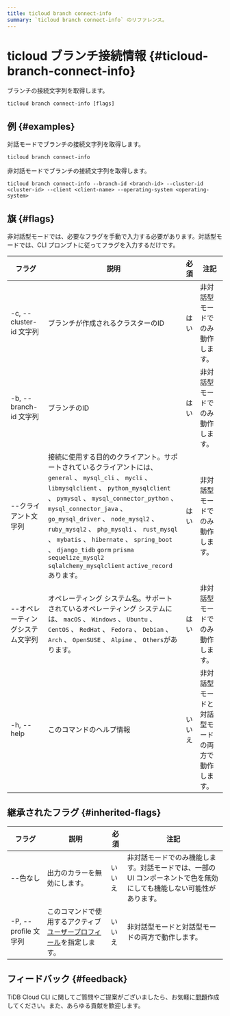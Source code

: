 ```yaml
---
title: ticloud branch connect-info
summary: `ticloud branch connect-info` のリファレンス。
---
```


# ticloud ブランチ接続情報 {#ticloud-branch-connect-info}

ブランチの接続文字列を取得します。

```shell
ticloud branch connect-info [flags]
```

## 例 {#examples}

対話モードでブランチの接続文字列を取得します。

```shell
ticloud branch connect-info
```

非対話モードでブランチの接続文字列を取得します。

```shell
ticloud branch connect-info --branch-id <branch-id> --cluster-id <cluster-id> --client <client-name> --operating-system <operating-system>
```

## 旗 {#flags}

非対話型モードでは、必要なフラグを手動で入力する必要があります。対話型モードでは、CLI プロンプトに従ってフラグを入力するだけです。

| フラグ                  | 説明                                                                                                                                                                                                                                                                                                                                                                                                           | 必須  | 注記                       |
| -------------------- | ------------------------------------------------------------------------------------------------------------------------------------------------------------------------------------------------------------------------------------------------------------------------------------------------------------------------------------------------------------------------------------------------------------ | --- | ------------------------ |
| -c, --cluster-id 文字列 | ブランチが作成されるクラスターのID                                                                                                                                                                                                                                                                                                                                                                                           | はい  | 非対話型モードでのみ動作します。         |
| -b, --branch-id 文字列  | ブランチのID                                                                                                                                                                                                                                                                                                                                                                                                      | はい  | 非対話型モードでのみ動作します。         |
| --クライアント文字列          | 接続に使用する目的のクライアント。サポートされているクライアントには、 `general` 、 `mysql_cli` 、 `mycli` 、 `libmysqlclient` 、 `python_mysqlclient` 、 `pymysql` 、 `mysql_connector_python` 、 `mysql_connector_java` 、 `go_mysql_driver` 、 `node_mysql2` 、 `ruby_mysql2` 、 `php_mysqli` 、 `rust_mysql` 、 `mybatis` 、 `hibernate` 、 `spring_boot` 、 `django_tidb` `gorm` `prisma` `sequelize_mysql2` `sqlalchemy_mysqlclient` `active_record`あります。 | はい  | 非対話型モードでのみ動作します。         |
| --オペレーティングシステム文字列    | オペレーティング システム名。サポートされているオペレーティング システムには、 `macOS` 、 `Windows` 、 `Ubuntu` 、 `CentOS` 、 `RedHat` 、 `Fedora` 、 `Debian` 、 `Arch` 、 `OpenSUSE` 、 `Alpine` 、 `Others`があります。                                                                                                                                                                                                                                        | はい  | 非対話型モードでのみ動作します。         |
| -h, --help           | このコマンドのヘルプ情報                                                                                                                                                                                                                                                                                                                                                                                                 | いいえ | 非対話型モードと対話型モードの両方で動作します。 |

## 継承されたフラグ {#inherited-flags}

| フラグ               | 説明                                                                             | 必須  | 注記                                                           |
| ----------------- | ------------------------------------------------------------------------------ | --- | ------------------------------------------------------------ |
| --色なし             | 出力のカラーを無効にします。                                                                 | いいえ | 非対話モードでのみ機能します。対話モードでは、一部の UI コンポーネントで色を無効にしても機能しない可能性があります。 |
| -P, --profile 文字列 | このコマンドで使用するアクティブ[ユーザープロフィール](/tidb-cloud/cli-reference.md#user-profile)を指定します。 | いいえ | 非対話型モードと対話型モードの両方で動作します。                                     |

## フィードバック {#feedback}

TiDB Cloud CLI に関してご質問やご提案がございましたら、お気軽に[問題](https://github.com/tidbcloud/tidbcloud-cli/issues/new/choose)作成してください。また、あらゆる貢献を歓迎します。
